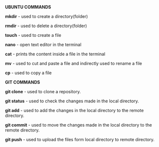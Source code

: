 **UBUNTU COMMANDS**



**mkdir** - used to create a directory(folder)

**rmdir** - used to delete a directory(folder)

**touch** - used to create a file

**nano** - open text editor in the terminal

**cat** - prints the content inside a file in the terminal 

**mv** - used to cut and paste a file and indirectly used to rename a file

**cp** - used to copy a file 

**GIT COMMANDS**

**git clone** - used to clone a repository. 

**git status** - used to check the changes made in the local directory.

**git add** - used to add the changes in the local directory to the remote directory.

**git commit** - used to move the changes made in the local directory to the remote directory.

**git push** - used to upload the files form local directory to remote directory.

